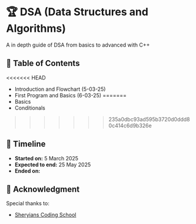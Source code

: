 # 🏆 DSA (Data Structures and Algorithms)
A in depth guide of DSA from basics to advanced with C++

## 📖 Table of Contents
<<<<<<< HEAD
- Introduction and Flowchart (5-03-25)
- First Program and Basics (6-03-25)
=======
- Basics
- Conditionals
>>>>>>> 235a0dbc93ad595b3720d0ddd80c414c6d9b326e


## 📅 Timeline
- **Started on:** 5 March 2025
- **Expected to end:** 25 May 2025
- **Ended on:** 

## 🙌 Acknowledgment
Special thanks to:
- [Sheryians Coding School](https://www.youtube.com/@sheryians)
